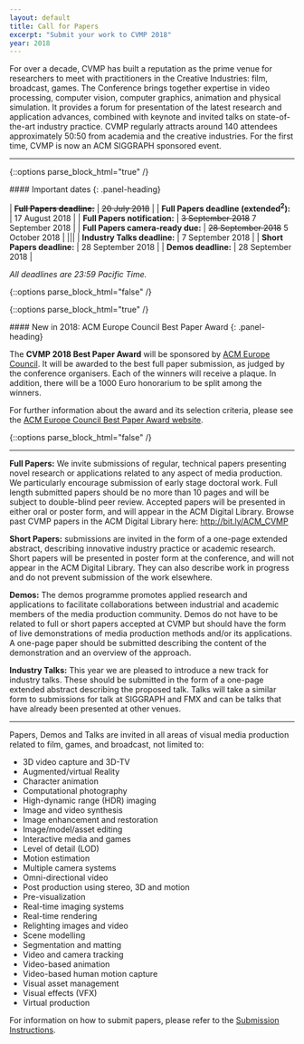 ```yaml
---
layout: default
title: Call for Papers
excerpt: "Submit your work to CVMP 2018"
year: 2018
---
```

 
For over a decade, CVMP has built a reputation as the prime venue for researchers to meet with practitioners in the Creative Industries: film, broadcast, games. The Conference brings together expertise in video processing, computer vision, computer graphics, animation and physical simulation. It provides a forum for presentation of the latest research and application advances, combined with keynote and invited talks on state-of-the-art industry practice. CVMP regularly attracts around 140 attendees approximately 50:50 from academia and the creative industries. For the first time, CVMP is now an ACM SIGGRAPH sponsored event.

---

{::options parse_block_html="true" /}

<div class="panel panel-info">
#### Important dates
{: .panel-heading}
<div class="panel-body">

| ~~__Full Papers deadline:__~~ | ~~20 July 2018~~ |
| __Full Papers deadline (extended<sup>2</sup>):__ | 17 August 2018 |
| __Full Papers notification:__ | ~~3 September 2018~~ 7 September 2018 |
| __Full Papers camera-ready due:__ | ~~28 September 2018~~ 5 October 2018 |
|||
| __Industry Talks deadline:__ | 7 September 2018 |
| __Short Papers deadline:__ | 28 September 2018 |
| __Demos deadline:__ | 28 September 2018 |

*All deadlines are 23:59 Pacific Time.*

</div>
</div>

{::options parse_block_html="false" /}

{::options parse_block_html="true" /}

<div class="panel panel-success">
#### New in 2018: ACM Europe Council Best Paper Award
{: .panel-heading}
<div class="panel-body">

The __CVMP 2018 Best Paper Award__ will be sponsored by [ACM Europe Council](http://europe.acm.org/).
It will be awarded to the best full paper submission, as judged by the conference organisers.
Each of the winners will receive a plaque.
In addition, there will be a 1000 Euro honorarium to be split among the winners.

For further information about the award and its selection criteria, please see the [ACM Europe Council Best Paper Award website](http://europe.acm.org/best-paper-awards-conferences.html).

</div>
</div>

{::options parse_block_html="false" /}

---
 
**Full Papers:**
We invite submissions of regular, technical papers presenting novel research or applications related to any aspect of media production. We particularly encourage submission of early stage doctoral work. Full length submitted papers should be no more than 10 pages and will be subject to double-blind peer review. Accepted papers will be presented in either oral or poster form, and will appear in the ACM Digital Library. Browse past CVMP papers in the ACM Digital Library here: <http://bit.ly/ACM_CVMP>
 
**Short Papers:**
submissions are invited in the form of a one-page extended abstract, describing innovative industry practice or academic research. Short papers will be presented in poster form at the conference, and will not appear in the ACM Digital Library. They can also describe work in progress and do not prevent submission of the work elsewhere.
 
**Demos:**
The demos programme promotes applied research and applications to facilitate collaborations between industrial and academic members of the media production community. Demos do not have to be related to full or short papers accepted at CVMP but should have the form of live demonstrations of media production methods and/or its applications. A one-page paper should be submitted describing the content of the demonstration and an overview of the approach.
 
**Industry Talks:**
This year we are pleased to introduce a new track for industry talks. These should be submitted in the form of a one-page extended abstract describing the proposed talk. Talks will take a similar form to submissions for talk at SIGGRAPH and FMX and can be talks that have already been presented at other venues.

---
 
Papers, Demos and Talks are invited in all areas of visual media production related to film, games, and broadcast, not limited to:

- 3D video capture and 3D-TV
- Augmented/virtual Reality
- Character animation
- Computational photography
- High-dynamic range (HDR) imaging
- Image and video synthesis
- Image enhancement and restoration
- Image/model/asset editing
- Interactive media and games
- Level of detail (LOD)
- Motion estimation
- Multiple camera systems
- Omni-directional video
- Post production using stereo, 3D and motion
- Pre-visualization
- Real-time imaging systems
- Real-time rendering
- Relighting images and video
- Scene modelling
- Segmentation and matting
- Video and camera tracking
- Video-based animation
- Video-based human motion capture
- Visual asset management
- Visual effects (VFX)
- Virtual production
 
For information on how to submit papers, please refer to the [Submission Instructions]({{site.baseurl}}/submission-instructions/).

